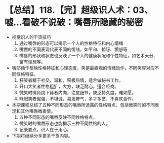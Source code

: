 # 【总结】118.【完】超级识人术：03、嘘…看破不说破：嘴唇所隐藏的秘密

-   视觉识人的干货技巧
    1.  通过嘴唇的形态可以揭示一个人的性格特征和内心情绪
    2.  嘴唇的不同表现代表不同的情绪，如平和、惊讶、愤怒等
    3.  嘴唇的形状和状态也反映了一个人的健康状况和个性特征，如艺术天分、富有理想等。
-   嘴部动作反映性格特征和心理态度，笑是最直观的情绪动作，不同笑容对应不同性格特征。
    1.  狂笑者精于社交，温和，积极热情，适合做秘书工作。
    2.  开口大笑者性格粗犷，大方，缺乏耐心，适合经商。
    3.  微笑时嘴角烧下锤者内向，注意细节，缺乏持久度，难如愿。
    4.  眯眼笑者倔强，不坦诚，易发脾气，多才多艺，不喜欢合作。
-   本期课程总结了五种不同形态的嘴唇所透露的性格特点，包括微笑时的不同表现和其他嘴唇微表情。
    1.  五种不同形态的嘴唇反映不同性格特点。
    2.  微笑时的嘴唇形态也能揭示三种不同性格的人。
    3.  记录要点，识人在于用心。
-   下期将继续分享更多干货内容。
